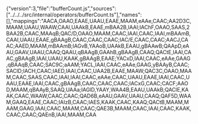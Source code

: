 {"version":3,"file":"bufferCount.js","sources":["../../../src/internal/operators/bufferCount.ts"],"names":[],"mappings":"AACA,OAAO,EAAE,UAAU,EAAE,MAAM,eAAe,CAAC;AA2D3C,MAAM,UAAU,WAAW,CAAI,UAAkB,EAAE,mBAA2B,IAAI;IAChF,OAAO,SAAS,2BAA2B,CAAC,MAAqB;QAC/D,OAAO,MAAM,CAAC,IAAI,CAAC,IAAI,mBAAmB,CAAI,UAAU,EAAE,gBAAgB,CAAC,CAAC,CAAC;IAC/E,CAAC,CAAC;AACJ,CAAC;AAED,MAAM,mBAAmB;IAGvB,YAAoB,UAAkB,EAAU,gBAAwB;QAApD,eAAU,GAAV,UAAU,CAAQ;QAAU,qBAAgB,GAAhB,gBAAgB,CAAQ;QACtE,IAAI,CAAC,gBAAgB,IAAI,UAAU,KAAK,gBAAgB,EAAE;YACxD,IAAI,CAAC,eAAe,GAAG,qBAAqB,CAAC;SAC9C;aAAM;YACL,IAAI,CAAC,eAAe,GAAG,yBAAyB,CAAC;SAClD;IACH,CAAC;IAED,IAAI,CAAC,UAA2B,EAAE,MAAW;QAC3C,OAAO,MAAM,CAAC,SAAS,CAAC,IAAI,IAAI,CAAC,eAAe,CAAC,UAAU,EAAE,IAAI,CAAC,UAAU,EAAE,IAAI,CAAC,gBAAgB,CAAC,CAAC,CAAC;IACxG,CAAC;CACF;AAOD,MAAM,qBAAyB,SAAQ,UAAa;IAGlD,YAAY,WAA4B,EAAU,UAAkB;QAClE,KAAK,CAAC,WAAW,CAAC,CAAC;QAD6B,eAAU,GAAV,UAAU,CAAQ;QAF5D,WAAM,GAAQ,EAAE,CAAC;IAIzB,CAAC;IAES,KAAK,CAAC,KAAQ;QACtB,MAAM,MAAM,GAAG,IAAI,CAAC,MAAM,CAAC;QAE3B,MAAM,CAAC,IAAI,CAAC,KAAK,CAAC,CAAC;QAEnB,IAAI,MAAM,CAA                                                                                                                                                                                                                                                                                                                                                                                                                                                                                                                                                                                                                                                                                                                                                                                                                                                                                                                                                                                                                                                                                                                                                                                                                                                                                                                                                                                                                                                                                                                                                                                                                                                                                                                                                                                                                                                                                                                                                                                                                                                                                                                                                                                                                                                                                                                                                                                                                                                                                                                                                                                                                      